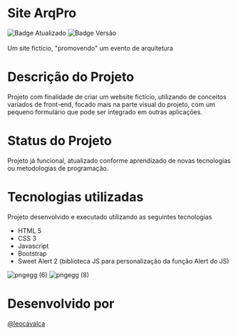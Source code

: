 
# Site ArqPro

![Badge Atualizado](https://img.shields.io/badge/STATUS-ATUALIZADO-blue) ![Badge Versão](https://img.shields.io/badge/VERSION-1.0-BLUE)<br><br>
Um site fictício, "promovendo" um evento de arquitetura


# Descrição do Projeto
<p>Projeto com finalidade de criar um website fictício, utilizando de conceitos variados de front-end, focado mais na parte visual do projeto, com um pequeno formulário que pode ser integrado em outras aplicações.</p>


# Status do Projeto
<p>Projeto já funcional, atualizado conforme aprendizado de novas tecnologias ou  metodologias de programação.</p>



# Tecnologias utilizadas
<p>Projeto desenvolvido e executado utilizando as seguintes tecnologias</p>

- HTML 5
- CSS 3
- Javascript
- Bootstrap
- Sweet Alert 2 (biblioteca JS para personalização da função Alert do JS)
 
![pngegg (6)](https://user-images.githubusercontent.com/72889853/211376791-77aebae8-f8b5-43a5-80e0-a832328f7f02.png)
![pngegg (8)](https://user-images.githubusercontent.com/72889853/211377963-8e59fb62-c0f2-469f-a8d6-ef92edb06441.png)


# Desenvolvido por


<a href="https://github.com/leocavalca">@leocavalca</a>


